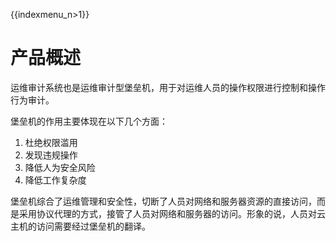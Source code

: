 {{indexmenu_n>1}}

# 产品概述

运维审计系统也是运维审计型堡垒机，用于对运维人员的操作权限进行控制和操作行为审计。

堡垒机的作用主要体现在以下几个方面：

1.  杜绝权限滥用
2.  发现违规操作
3.  降低人为安全风险
4.  降低工作复杂度

堡垒机综合了运维管理和安全性，切断了人员对网络和服务器资源的直接访问，而是采用协议代理的方式，接管了人员对网络和服务器的访问。形象的说，人员对云主机的访问需要经过堡垒机的翻译。
